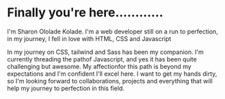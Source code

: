 # Finally you're here............
I'm Sharon Ololade Kolade. I'm a web developer still on a run to perfection, in my journey, I fell in love with HTML, CSS and Javascript

In my journey on CSS, tailwind and Sass has been my companion.
I'm currently threading the pathof Javascript, and yes it has been quite challenging but awesome.
My affectionfor this path is beyond my expectations and I'm confident I'll excel here.
I want to get my hands dirty, so I'm looking forward to collaborations, projects and everything that will help my journey to perfection in this field.
